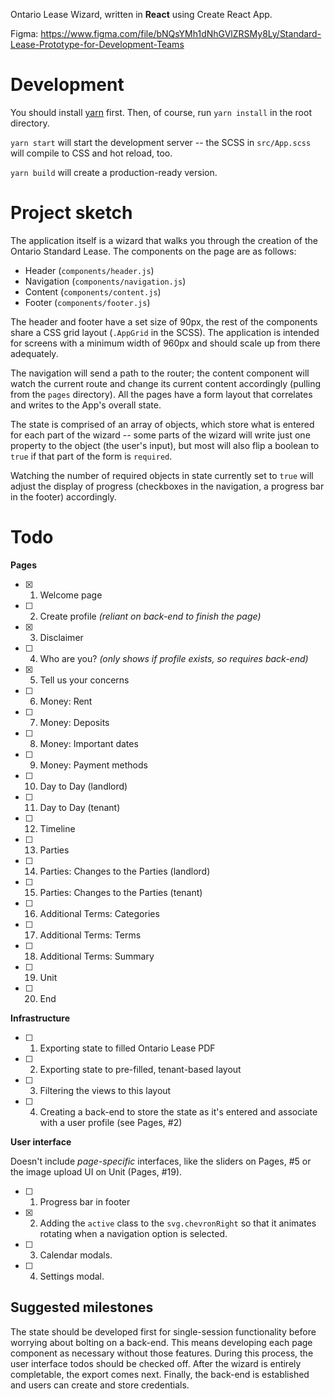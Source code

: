 Ontario Lease Wizard, written in **React** using Create React App.

Figma: https://www.figma.com/file/bNQsYMh1dNhGVlZRSMy8Ly/Standard-Lease-Prototype-for-Development-Teams

# Development
You should install [yarn](https://yarnpkg.com/lang/en/) first. Then, of course, run `yarn install` in the root directory.

`yarn start` will start the development server -- the SCSS in `src/App.scss` will compile to CSS and hot reload, too.

`yarn build` will create a production-ready version.

# Project sketch

The application itself is a wizard that walks you through the creation of the Ontario Standard Lease. The components on the page are as follows:

- Header (`components/header.js`)
- Navigation (`components/navigation.js`)
- Content (`components/content.js`)
- Footer (`components/footer.js`)

The header and footer have a set size of 90px, the rest of the components share a CSS grid layout (`.AppGrid` in the SCSS). The application is intended for screens with a minimum width of 960px and should scale up from there adequately.

The navigation will send a path to the router; the content component will watch the current route and change its current content accordingly (pulling from the `pages` directory). All the pages have a form layout that correlates and writes to the App's overall state.

The state is comprised of an array of objects, which store what is entered for each part of the wizard -- some parts of the wizard will write just one property to the object (the user's input), but most will also flip a boolean to `true` if that part of the form is `required`.

Watching the number of required objects in state currently set to `true` will adjust the display of progress (checkboxes in the navigation, a progress bar in the footer) accordingly.

# Todo

**Pages**

- [x] 1. Welcome page
- [ ] 2. Create profile *(reliant on back-end to finish the page)*
- [x] 3. Disclaimer
- [ ] 4. Who are you? *(only shows if profile exists, so requires back-end)*
- [x] 5. Tell us your concerns
- [ ] 6. Money: Rent
- [ ] 7. Money: Deposits
- [ ] 8. Money: Important dates
- [ ] 9. Money: Payment methods
- [ ] 10. Day to Day (landlord)
- [ ] 11. Day to Day (tenant)
- [ ] 12. Timeline
- [ ] 13. Parties
- [ ] 14. Parties: Changes to the Parties (landlord)
- [ ] 15. Parties: Changes to the Parties (tenant)
- [ ] 16. Additional Terms: Categories
- [ ] 17. Additional Terms: Terms
- [ ] 18. Additional Terms: Summary
- [ ] 19. Unit
- [ ] 20. End

**Infrastructure**

- [ ] 1. Exporting state to filled Ontario Lease PDF
- [ ] 2. Exporting state to pre-filled, tenant-based layout
- [ ] 3. Filtering the views to this layout
- [ ] 4. Creating a back-end to store the state as it's entered and associate with a user profile (see Pages, #2)

**User interface**

Doesn't include *page-specific* interfaces, like the sliders on Pages, #5 or the image upload UI on Unit (Pages, #19).

- [ ] 1. Progress bar in footer
- [x] 2. Adding the `active` class to the `svg.chevronRight` so that it animates rotating when a navigation option is selected.
- [ ] 3. Calendar modals.
- [ ] 4. Settings modal.

## Suggested milestones

The state should be developed first for single-session functionality before worrying about bolting on a back-end. This means developing each page component as necessary without those features. During this process, the user interface todos should be checked off. After the wizard is entirely completable, the export comes next. Finally, the back-end is established and users can create and store credentials.
